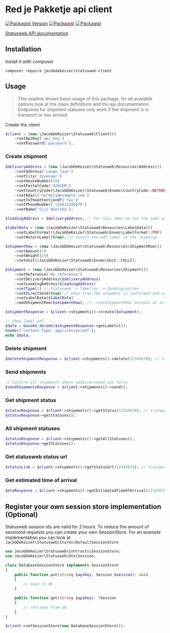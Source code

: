 # Red je Pakketje api client

[![Packagist Version](https://img.shields.io/packagist/v/jacobdekeizer/statusweb-client)](https://packagist.org/packages/jacobdekeizer/statusweb-client)
[![Packagist](https://img.shields.io/packagist/l/jacobdekeizer/statusweb-client?color=brightgreen)](https://packagist.org/packages/jacobdekeizer/statusweb-client)
[![Packagist](https://img.shields.io/packagist/dt/jacobdekeizer/statusweb-client?color=brightgreen)](https://packagist.org/packages/jacobdekeizer/statusweb-client)

[Statusweb API documentation](https://www.statusweb.nl/DfEngine/Resource.asp?resource=fUVRYykH20cyyGDWSFHcudnyYovtsJPMviMCiH-S_zcm3qlw50UQf-gGtQTx9bENdgvl2pvJjErcN2sh67uHRR9rApGezWocU7hMuK8jZCbR4BKiqoLXp_8mnHo1aPmetTJI4PV_9CFv0X2O0hD5pQ==)

## Installation

Install it with composer

```
composer require jacobdekeizer/statusweb-client
```

## Usage

> This readme shows basic usage of this package, for all available options look at the class definitions and the api documentation.
> Endpoints for shipment statuses only work if the shipment is in transport or has arrived.

Create the client

```php
$client = (new \JacobDeKeizer\Statusweb\Client())
    ->setApiKey('api_key')
    ->setPassword('password');
```

### Create shipment

```php
$deliveryAddress = (new \JacobDeKeizer\Statusweb\Resources\Address())
    ->setAddress('Lange laan')
    ->setCity('Zevenaar')
    ->setHouseNumber(29)
    ->setPostalCode('9281EM')
    ->setCountryCode(\JacobDeKeizer\Statusweb\Enums\CountryCode::NETHERLANDS)
    ->setEmail('noreply@example.com')
    ->setToTheAttentionOf('tav')
    ->setPhoneNumber('+31612345678')
    ->setName('Gijs Boersma');

$loadingAddress = $deliveryAddress; // For this demo we use the same address

$labelData = (new \JacobDeKeizer\Statusweb\Resources\LabelData())
    ->setLabelFormat(\JacobDeKeizer\Statusweb\Enums\LabelFormat::PDF)
    ->setReturnLabel(true); // return the pdf label in the response

$shipmentRow = (new \JacobDeKeizer\Statusweb\Resources\ShipmentRow())
    ->setAmount(1)
    ->setWeight(10)
    ->setUnit(\JacobDeKeizer\Statusweb\Enums\Unit::COLLI);

$shipment = (new \JacobDeKeizer\Statusweb\Resources\Shipment())
    ->setReference('My reference')
    ->setDeliveryAddress($deliveryAddress)
    ->setLoadingAddress($loadingAddress)
    ->setType(1) // Statusweb -> Tabellen -> Zendingsoorten
    ->setDirectSend(true) // when true the shipment is confirmed and can't be deleted
    ->setLabelData($labelData)
    ->addShipmentRow($shipmentRow); // ->setShipmentRows accepts an array of ShipmentRows

$shipmentResponse = $client->shipments()->create($shipment);

// Show label pdf
$data = base64_decode($shipmentResponse->getLabels());
header('Content-Type: application/pdf');
echo $data;
```

### Delete shipment

```php
$deleteShipmentResponse = $client->shipments()->delete(12345678); // transportNumber
```

### Send shipments

```php
// Confirm all shipments where setDirectSend was false
$sendShipmentsResponse = $client->shipments()->send();
```

### Get shipment status
```php
$statusResponse = $client->shipments()->getStatus(12345678); // transportNumber
$statusResponse->getStatuses();
```

### All shipment statuses
```php
$statusResponse = $client->shipments()->getAllStatuses();
$statusResponse->getStatuses();
```

### Get statusweb status url

```php
$statusLink = $client->shipments()->getStatusUrl(12345678); // transportNumber
```

### Get estimated time of arrival

```php
$etaResponse = $client->shipments()->getEstimatedTimeOfArrival(12345678); // transportNumber
```

## Register your own session store implementation (Optional)

Statusweb session ids are valid for 2 hours.
To reduce the amount of sessionId requests you can create your own SessionStore.
For an example implementation you can look at `JacobDeKeizer\Statusweb\Stores\DefaultSessionStore`

```php
use JacobDeKeizer\Statusweb\Contracts\SessionStore;
use JacobDeKeizer\Statusweb\Dto\Session;

class DatabaseSessionStore implements SessionStore
{
    public function put(string $apiKey, Session $session): void
    {
        // save in db
    }

    public function get(string $apiKey): ?Session
    {
        // retrieve from db
    }
}
```

```php
$client->setSessionStore(new DatabaseSessionStore());
```

